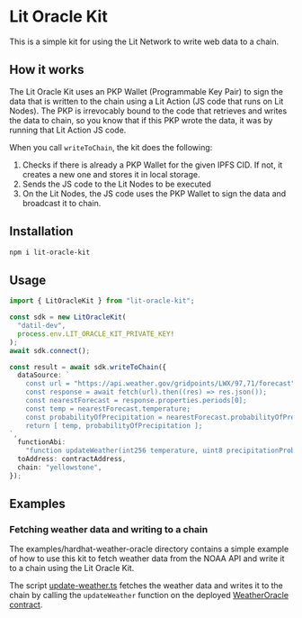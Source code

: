 # Lit Oracle Kit

This is a simple kit for using the Lit Network to write web data to a chain.

## How it works

The Lit Oracle Kit uses an PKP Wallet (Programmable Key Pair) to sign the data that is written to the chain using a Lit Action (JS code that runs on Lit Nodes). The PKP is irrevocably bound to the code that retrieves and writes the data to chain, so you know that if this PKP wrote the data, it was by running that Lit Action JS code.

When you call `writeToChain`, the kit does the following:

1. Checks if there is already a PKP Wallet for the given IPFS CID. If not, it creates a new one and stores it in local storage.
2. Sends the JS code to the Lit Nodes to be executed
3. On the Lit Nodes, the JS code uses the PKP Wallet to sign the data and broadcast it to chain.

## Installation

```bash
npm i lit-oracle-kit
```

## Usage

```ts
import { LitOracleKit } from "lit-oracle-kit";

const sdk = new LitOracleKit(
  "datil-dev",
  process.env.LIT_ORACLE_KIT_PRIVATE_KEY!
);
await sdk.connect();

const result = await sdk.writeToChain({
  dataSource: `
    const url = "https://api.weather.gov/gridpoints/LWX/97,71/forecast";
    const response = await fetch(url).then((res) => res.json());
    const nearestForecast = response.properties.periods[0];
    const temp = nearestForecast.temperature;
    const probabilityOfPrecipitation = nearestForecast.probabilityOfPrecipitation.value || 0;
    return [ temp, probabilityOfPrecipitation ];
`,
  functionAbi:
    "function updateWeather(int256 temperature, uint8 precipitationProbability) external",
  toAddress: contractAddress,
  chain: "yellowstone",
});
```

## Examples

### Fetching weather data and writing to a chain

The examples/hardhat-weather-oracle directory contains a simple example of how to use this kit to fetch weather data from the NOAA API and write it to a chain using the Lit Oracle Kit.

The script [update-weather.ts](./examples/hardhat-weather-oracle/scripts/update-weather.ts) fetches the weather data and writes it to the chain by calling the `updateWeather` function on the deployed [WeatherOracle contract](./examples/hardhat-weather-oracle/contracts/WeatherOracle.sol).
